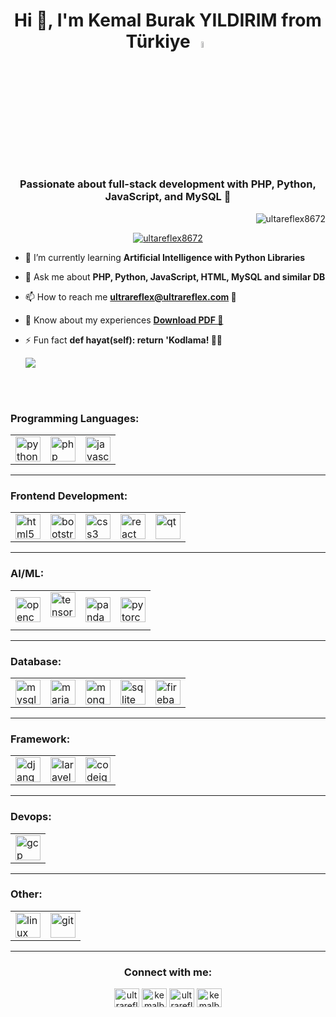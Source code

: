 <h1 align="center">Hi 👋, I'm Kemal Burak YILDIRIM from Türkiye <a href="https://www.turkiye.gov.tr/" target="_blank"><img src="https://www.ultrareflex.com/files/github/icons/tr.png" height="5%" width="5%"/></a></h1>
<h3 align="center">Passionate about full-stack development with PHP, Python, JavaScript, and MySQL 🚀</h3>

<p align="right"> <img src="https://komarev.com/ghpvc/?username=ultareflex8672&label=Profile%20views&color=0e75b6&style=flat" alt="ultareflex8672" /> </p>

<p align="center"> <a href="https://www.ultrareflex.com" target="_blank"><img src="https://www.ultrareflex.com/files/github/icons/IMG_20190726_115754.jpg" alt="ultareflex8672" /></a> </p>

<!-- - 🔭 I’m currently working on [Pname](purl) -->

- 🌱 I’m currently learning **Artificial Intelligence with Python Libraries**

<!-- - 👯 I’m looking to collaborate on [Pname](purl)

- 🤝 I’m looking for help with [Pname](purl)

- 👨‍💻 All of my projects are available at [**Ultrareflex8672's Projects at Githup**](https://github.com/Ultrareflex8672?tab=projects) -->

- 💬 Ask me about **PHP, Python, JavaScript, HTML, MySQL and similar DB**

- 📫 How to reach me **ultrareflex@ultrareflex.com 📧**

- 📄 Know about my experiences [**Download PDF 💾**](https://www.ultrareflex.com/files/Kemal-Burak-YILDIRIM-CV-D.pdf)

- ⚡ Fun fact **def hayat(self): return 'Kodlama! 🧑‍💻**

  <img src="https://www.ultrareflex.com/files/github/icons/3BBS.gif"/>

<br>
<br>

<h3 align="left">Programming Languages:</h3>
<table>
  <tr>
    <td>
      <a href="https://www.python.org" target="_blank" rel="noreferrer"> <img src="https://www.ultrareflex.com/files/github/icons/python-original.svg" alt="python" width="40" height="40"/> </a> 
    </td>
    <td>
      <a href="https://www.php.net" target="_blank" rel="noreferrer"> <img src="https://www.ultrareflex.com/files/github/icons/php-original.svg" alt="php" width="40" height="40"/> </a>
    </td>
    <td>
      <a href="https://developer.mozilla.org/en-US/docs/Web/JavaScript" target="_blank" rel="noreferrer"> <img src="https://www.ultrareflex.com/files/github/icons/javascript-original.svg" alt="javascript" width="40" height="40"/> </a>
    </td>
  </tr>
</table>
<hr>
<h3 align="left">Frontend Development:</h3>
<table>
  <tr>
    <td>
      <a href="https://www.w3.org/html/" target="_blank" rel="noreferrer"> <img src="https://www.ultrareflex.com/files/github/icons/html5-original-wordmark.svg" alt="html5" width="40" height="40"/> </a>  
    </td>
    <td>
      <a href="https://getbootstrap.com" target="_blank" rel="noreferrer"> <img src="https://www.ultrareflex.com/files/github/icons/bootstrap-plain-wordmark.svg" alt="bootstrap" width="40" height="40"/> </a>
    </td>
    <td>
      <a href="https://www.w3schools.com/css/" target="_blank" rel="noreferrer"> <img src="https://www.ultrareflex.com/files/github/icons/css3-original-wordmark.svg" alt="css3" width="40" height="40"/> </a> 
    </td>
    <td>
      <a href="https://reactjs.org/" target="_blank" rel="noreferrer"> <img src="https://www.ultrareflex.com/files/github/icons/react-original-wordmark.svg" alt="react" width="40" height="40"/> </a> 
    </td>
    <td>
      <a href="https://www.qt.io/" target="_blank" rel="noreferrer"> <img src="https://www.ultrareflex.com/files/github/icons/Qt_logo_2016.svg" alt="qt" width="40" height="40"/> </a>  
    </td>
  </tr>
</table>
<hr>
<h3 align="left">AI/ML:</h3>
<table>
  <tr>
    <td>
      <a href="https://opencv.org/" target="_blank" rel="noreferrer"> <img src="https://www.ultrareflex.com/files/github/icons/opencv-icon.svg" alt="opencv" width="40" height="40"/> </a> 
    </td>
    <td>
      <a href="https://www.tensorflow.org" target="_blank" rel="noreferrer"> <img src="https://www.ultrareflex.com/files/github/icons/tensorflow-icon.svg" alt="tensorflow" width="40" height="40"/> </a> </p>
    </td>
    <td>
      <a href="https://pandas.pydata.org/" target="_blank" rel="noreferrer"> <img src="https://www.ultrareflex.com/files/github/icons/pandas-original.svg" alt="pandas" width="40" height="40"/> </a>  
    </td>
    <td>
     <a href="https://pytorch.org/" target="_blank" rel="noreferrer"> <img src="https://www.ultrareflex.com/files/github/icons/pytorch-icon.svg" alt="pytorch" width="40" height="40"/> </a> 
    </td>
  </tr>
</table>
<hr>
<h3 align="left">Database:</h3>
<table>
  <tr>
    <td>
      <a href="https://www.mysql.com/" target="_blank" rel="noreferrer"> <img src="https://www.ultrareflex.com/files/github/icons/mysql-original-wordmark.svg" alt="mysql" width="40" height="40"/> </a> 
    </td>
    <td>
      <a href="https://mariadb.org/" target="_blank" rel="noreferrer"> <img src="https://www.ultrareflex.com/files/github/icons/mariadb-icon.svg" alt="mariadb" width="40" height="40"/> </a>
    </td>
    <td>
      <a href="https://www.mongodb.com/" target="_blank" rel="noreferrer"> <img src="https://www.ultrareflex.com/files/github/icons/mongodb-original-wordmark.svg" alt="mongodb" width="40" height="40"/> </a> 
    </td>
    <td>
     <a href="https://www.sqlite.org/" target="_blank" rel="noreferrer"> <img src="https://www.ultrareflex.com/files/github/icons/sqlite-icon.svg" alt="sqlite" width="40" height="40"/> </a> 
    </td>
    <td>
    <a href="https://firebase.google.com/" target="_blank" rel="noreferrer"> <img src="https://www.ultrareflex.com/files/github/icons/firebase-icon.svg" alt="firebase" width="40" height="40"/> </a> 
    </td>
  </tr>
</table>
<hr>
<h3 align="left">Framework:</h3>
<table>
  <tr>
    <td>
      <a href="https://www.djangoproject.com/" target="_blank" rel="noreferrer"> <img src="https://www.ultrareflex.com/files/github/icons/django.svg" alt="django" width="40" height="40"/> </a> 
    </td>
    <td>
      <a href="https://laravel.com/" target="_blank" rel="noreferrer"> <img src="https://www.ultrareflex.com/files/github/icons/laravel-plain-wordmark.svg" alt="laravel" width="40" height="40"/> </a> 
    </td>
    <td>
      <a href="https://codeigniter.com" target="_blank" rel="noreferrer"> <img src="https://www.ultrareflex.com/files/github/icons/codeigniter.svg" alt="codeigniter" width="40" height="40"/> </a>
    </td>
  </tr>
</table>
<hr>
<h3 align="left">Devops:</h3>
<table>
  <tr>
    <td>
      <a href="https://cloud.google.com" target="_blank" rel="noreferrer"> <img src="https://www.ultrareflex.com/files/github/icons/google_cloud-icon.svg" alt="gcp" width="40" height="40"/> </a>
    </td>
  </tr>
</table>
<hr>
<h3 align="left">Other:</h3>
<table>
  <tr>
    <td>
     <a href="https://www.linux.org/" target="_blank" rel="noreferrer"> <img src="https://www.ultrareflex.com/files/github/icons/linux-original.svg" alt="linux" width="40" height="40"/> </a> 
    </td>
    <td>
      <a href="https://git-scm.com/" target="_blank" rel="noreferrer"> <img src="https://www.ultrareflex.com/files/github/icons/git-scm-icon.svg" alt="git" width="40" height="40"/> </a>
    </td>
  </tr>
</table>
<hr>

<h3 align="center">Connect with me:</h3>
<p align="center">
<a href="https://twitter.com/ultrareflexofcl" target="blank"><img align="center" src="https://raw.githubusercontent.com/rahuldkjain/github-profile-readme-generator/master/src/images/icons/Social/twitter.svg" alt="ultrareflexofcl" height="30" width="40" /></a>
<a href="https://linkedin.com/in/kemalburakyildirim" target="blank"><img align="center" src="https://raw.githubusercontent.com/rahuldkjain/github-profile-readme-generator/master/src/images/icons/Social/linked-in-alt.svg" alt="kemalburakyildirim" height="30" width="40" /></a>
<a href="https://fb.com/ultrareflex" target="blank"><img align="center" src="https://raw.githubusercontent.com/rahuldkjain/github-profile-readme-generator/master/src/images/icons/Social/facebook.svg" alt="ultrareflex" height="30" width="40" /></a>
<a href="https://instagram.com/kemalburakyildirim" target="blank"><img align="center" src="https://raw.githubusercontent.com/rahuldkjain/github-profile-readme-generator/master/src/images/icons/Social/instagram.svg" alt="kemalburakyildirim" height="30" width="40" /></a>
</p>
